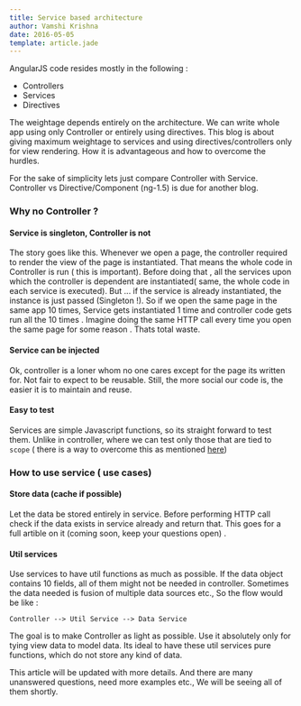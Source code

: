 ```yaml
---
title: Service based architecture
author: Vamshi Krishna
date: 2016-05-05
template: article.jade
---
```


AngularJS code resides mostly in the following :
* Controllers
* Services
* Directives

The weightage depends entirely on the architecture. We can write whole app using only Controller or entirely using directives. This blog is about giving maximum weightage to services and using directives/controllers only for view rendering. How it is advantageous and how to overcome the hurdles.

For the sake of simplicity lets just compare Controller with Service. Controller vs Directive/Component (ng-1.5) is due for another blog.


### Why no Controller ?


#### Service is singleton, Controller is not
The story goes like this. Whenever we open a page, the controller required to render the view of the page is instantiated. That means the whole code in Controller is run ( this is important). Before doing that , all the services upon which the controller is dependent are instantiated( same, the whole code in each service is executed). But ... if the service is already instantiated, the instance is just passed (Singleton !). So if we open the same page in the same app 10 times, Service gets instantiated 1 time and controller code gets run all the 10 times . Imagine doing the same HTTP call every time you open the same page for some reason . Thats total waste.


#### Service can be injected
Ok, controller is a loner whom no one cares except for the page its written for. Not fair to expect to be reusable. Still, the more social our code is, the easier it is to maintain and reuse.


#### Easy to test
Services are simple Javascript functions, so its straight forward to test them. Unlike in controller, where we can test only those that are tied to `scope` ( there is a way to overcome this as mentioned [here](/angular/articles/test-private/))

### How to use service ( use cases)
#### Store data (cache if possible)
Let the data be stored entirely in service. Before performing HTTP call check if the data exists in service already and return that. This goes for a full artible on it (coming soon, keep your questions open) .

#### Util services
Use services to have util functions as much as possible. If the data object contains 10 fields, all of them might not be needed in controller. Sometimes the data needed is fusion of multiple data sources etc., So the flow would be like :
```
Controller --> Util Service --> Data Service
```
The goal is to make Controller as light as possible. Use it absolutely only for tying view data to model data. Its ideal to have these util services pure functions, which do not store any kind of data.

This article will be updated with more details. And there are many unanswered questions, need more examples etc., We will be seeing all of them shortly.
